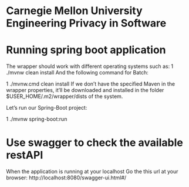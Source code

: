 # Carnegie Mellon University Engineering Privacy in Software #

# Running spring boot application
The wrapper should work with different operating systems such as:
1
./mvnw clean install
And the following command for Batch:

1
./mvnw.cmd clean install
If we don’t have the specified Maven in the wrapper properties, it’ll be downloaded and installed in the folder $USER_HOME/.m2/wrapper/dists of the system.

Let’s run our Spring-Boot project:

1
./mvnw spring-boot:run

# Use swagger to check the available restAPI
When the application is running at your localhost
Go the this url at your browser:
http://localhost:8080/swagger-ui.html#/
